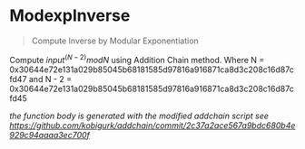 # ModexpInverse

> Compute Inverse by Modular Exponentiation

Compute $input^(N - 2) mod N$ using Addition Chain method. Where N = 0x30644e72e131a029b85045b68181585d97816a916871ca8d3c208c16d87cfd47 and N - 2 = 0x30644e72e131a029b85045b68181585d97816a916871ca8d3c208c16d87cfd45

_the function body is generated with the modified addchain script see https://github.com/kobigurk/addchain/commit/2c37a2ace567a9bdc680b4e929c94aaaa3ec700f_

